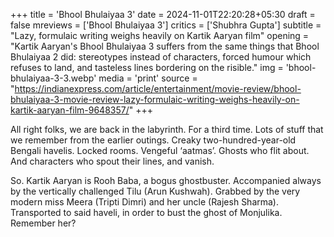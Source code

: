 +++
title = 'Bhool Bhulaiyaa 3'
date = 2024-11-01T22:20:28+05:30
draft = false
mreviews = ['Bhool Bhulaiyaa 3']
critics = ['Shubhra Gupta']
subtitle = "Lazy, formulaic writing weighs heavily on Kartik Aaryan film"
opening = "Kartik Aaryan's Bhool Bhulaiyaa 3 suffers from the same things that Bhool Bhulaiyaa 2 did: stereotypes instead of characters, forced humour which refuses to land, and tasteless lines bordering on the risible."
img = 'bhool-bhulaiyaa-3-3.webp'
media = 'print'
source = "https://indianexpress.com/article/entertainment/movie-review/bhool-bhulaiyaa-3-movie-review-lazy-formulaic-writing-weighs-heavily-on-kartik-aaryan-film-9648357/"
+++

All right folks, we are back in the labyrinth. For a third time. Lots of stuff that we remember from the earlier outings. Creaky two-hundred-year-old Bengali havelis. Locked rooms. Vengeful ‘aatmas’. Ghosts who flit about. And characters who spout their lines, and vanish.

So. Kartik Aaryan is Rooh Baba, a bogus ghostbuster. Accompanied always by the vertically challenged Tilu (Arun Kushwah). Grabbed by the very modern miss Meera (Tripti Dimri) and her uncle (Rajesh Sharma). Transported to said haveli, in order to bust the ghost of Monjulika. Remember her?
